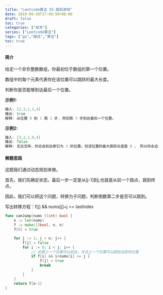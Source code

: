 ```yaml
---
title: "Leetcode算法 55.跳跃游戏"
date: 2019-09-26T17:49:50+08:00
draft: false
toc: true
categories: ["技术"]
series: ["Leetcode算法"]
tags: ["go","面试","算法"]
toc: true
---
```


#### 简介

给定一个非负整数数组，你最初位于数组的第一个位置。

数组中的每个元素代表你在该位置可以跳跃的最大长度。

判断你是否能够到达最后一个位置。


**示例1:**

``` go
输入: [2,3,1,1,4]
输出: true
解释: 从位置 0 到 1 跳 1 步, 然后跳 3 步到达最后一个位置。
```

**示例2:**

``` go
输入: [3,2,1,0,4]
输出: false
解释: 无论怎样，你总会到达索引为 3 的位置。但该位置的最大跳跃长度是 0 ， 所以你永远不可能到达最后一个位置。
```

#### 解题思路

这题我们通过动态规划来做。

首先，我们先确定状态，最后一步一定是从[j-1]到[j](j为步数),也就是从前一个跳点，跳到终点。

因此，我们可以把这个问题，转换为子问题，判断倒数第二步是否可以跳到。

写出转移方程：f[j] && nums[j]+j >= lastIndex


``` go
func canJump(nums []int) bool {
	n := len(nums)
	f := make([]bool, n, n)
	f[0] = true

	for j := 1; j < n; j++ {
		f[j] = false
		for i := 0; i < j; i++ {
			// 如果上一个位置可以到达，并且上一个位置可以跳到当前的位置
			if f[i] && i+nums[i] >= j {
				f[j] = true
				break
			}
		}
	}
	return f[n-1]
}
```